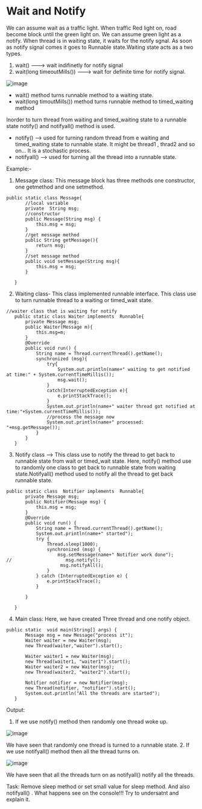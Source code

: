 #  Wait and Notify 

We can assume wait as a traffic light. When traffic  Red light on, road become block until the green light on. We can assume green light as a notify. When thread is in waiting state, it waits for the notify sgnal. As soon as notify signal comes it goes to Runnable state.Waiting state acts as a two types. 
1. wait() ---> wait indifinetly for notify signal
2. wait(long timeoutMills()) ---> wait for definite time for notify signal. 

![image](https://user-images.githubusercontent.com/75389185/194759755-d2ec03a3-5ac5-45d1-8ac2-c42c8701a87d.png)

- wait() method turns runnable method to a waiting state. 
- wait(long timoutMills()) method turns runnable method to timed_waiting method

Inorder to turn thread from  waiting and timed_waiting state to a runnable state notify() and notifyall() method is used. 
 - notify() --> used for turning  random thread from e waiting and timed_waiting state to runnable state. It might be thread1 , thrad2 and so on... It is a stochastic process.
 - notifyall() --> used for turning all the thread into a runnable state.

 Example:-

 1. Message class:
 This message block has three methods one constructor, one  getmethod and one setmethod.
 ```
 public static class Message{
        //local variable
        private  String msg;
        //constructor
        public Message(String msg) {
            this.msg = msg;
        }
        //get message method
        public String getMessage(){
            return msg;
        }
        //set message method
        public void setMessage(String msg){
            this.msg = msg;
        }

    }
 ```
 2. Waiting class- This class implemented runnable interface. This class use to turn runnable thread to a waiting or timed_wait state. 
 ```
 //waiter class that is waiting for notify
    public static class Waiter implements  Runnable{
        private Message msg;
        public Waiter(Message m){
            this.msg=m;
        }
        @Override
        public void run() {
            String name = Thread.currentThread().getName();
            synchronized (msg){
                try{
                    System.out.println(name+" waiting to get notified at time:" + System.currentTimeMillis());
                    msg.wait();
                }
                catch(InterruptedException e){
                    e.printStackTrace();
                }
                System.out.println(name+" waiter thread got notified at time:"+System.currentTimeMillis());
                //process the message now
                System.out.println(name+" processed: "+msg.getMessage());
            }
        }
    }
 ```

 3. Notify class --> This class use to notify the thread to get back to runnable state from wait or timed_wait state. Here, notify() method use to randomly one class to get back to runnable state from waiting state.Notifyall() method used to notify all the thread to get back runnable state.

 ```
 public static class  Notifier implements  Runnable{
        private Message msg;
        public Notifier(Message msg) {
            this.msg = msg;
        }
        @Override
        public void run() {
            String name = Thread.currentThread().getName();
            System.out.println(name+" started");
            try {
                Thread.sleep(1000);
                synchronized (msg) {
                    msg.setMessage(name+" Notifier work done");
//                    msg.notify();
                     msg.notifyAll();
                }
            } catch (InterruptedException e) {
                e.printStackTrace();
            }

        }

    }
 ```

 4. Main class: Here, we have created  Three thread and one notify object. 
 ```
 public static  void main(String[] args) {
        Message msg = new Message("process it");
        Waiter waiter = new Waiter(msg);
        new Thread(waiter,"waiter").start();

        Waiter waiter1 = new Waiter(msg);
        new Thread(waiter1, "waiter1").start();
        Waiter waiter2 = new Waiter(msg);
        new Thread(waiter2, "waiter2").start();

        Notifier notifier = new Notifier(msg);
        new Thread(notifier, "notifier").start();
        System.out.println("All the threads are started");
    }
 ```
 Output:
 1. If we  use notify() method then randomly one thread woke up.

 ![image](https://user-images.githubusercontent.com/75389185/194761735-7a84fd8e-f5a0-4a3d-bd27-01547ddc5f66.png)

 We have seen that randomly one thread is turned to a runnable state.
 2.  If we use notifyall() method then all the thread turns on.

![image](https://user-images.githubusercontent.com/75389185/194761886-45a3c14c-ff78-4c8e-a5cb-bd52e3153a6a.png)

We have seen that all the threads turn on as notifyall() notify all the threads.


Task:
Remove sleep method or set small value for sleep method. And also notifyall() .
What happens see on the console!!! Try to undersatnt and explain it.
